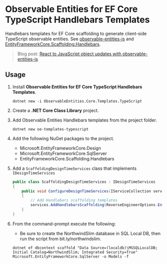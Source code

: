 # Observable Entities for EF Core TypeScript Handlebars Templates

Handlebars templates for EF Core scaffolding to generate client-side TypeScript observable entities. See [observable-entities-js](https://github.com/TrackableEntities/observable-entities-js) and [EntityFrameworkCore.Scaffolding.Handlebars](https://github.com/ObservableEntities/EntityFrameworkCore.Scaffolding.Handlebars).

> Blog post: [React to JavaScript object updates with observable-entities-js](https://blog.tonysneed.com/2017/09/21/react-to-javascript-object-updates-with-observable-entities-js/)

## Usage

1. Install **Observable Entities for EF Core TypeScript Handlebars Templates**.

    ```
    dotnet new -i ObservableEntities.Core.Templates.TypeScript
    ```

2. Create a **.NET Core Class Library** project.
3. Add Observable Entities Handlebars templates from the project folder.

    ```
    dotnet new oe-templates-typescript
    ```

4. Add the following NuGet packages to the project.
   - Microsoft.EntityFrameworkCore.Design
   - Microsoft.EntityFrameworkCore.SqlServer
   - EntityFrameworkCore.Scaffolding.Handlebars

5.  Add a `ScaffoldingDesignTimeServices` class that implements `IDesignTimeServices`

    ```csharp
    public class ScaffoldingDesignTimeServices : IDesignTimeServices
    {
        public void ConfigureDesignTimeServices(IServiceCollection services)
        {
            // Add Handlebars scaffolding templates
            services.AddHandlebarsScaffolding(ReverseEngineerOptions.EntitiesOnly, LanguageOptions.TypeScript);
        }
    }
    ```

6. From the command-prompt execute the following:
   - Be sure to create the NorthwindSlim database in SQL Local DB, 
     then run the script from bit.ly/northwindslim.

    ```
    dotnet ef dbcontext scaffold "Data Source=(localdb)\MSSQLLocalDB; Initial Catalog=NorthwindSlim; Integrated Security=True" Microsoft.EntityFrameworkCore.SqlServer -o Models -f
    ```

